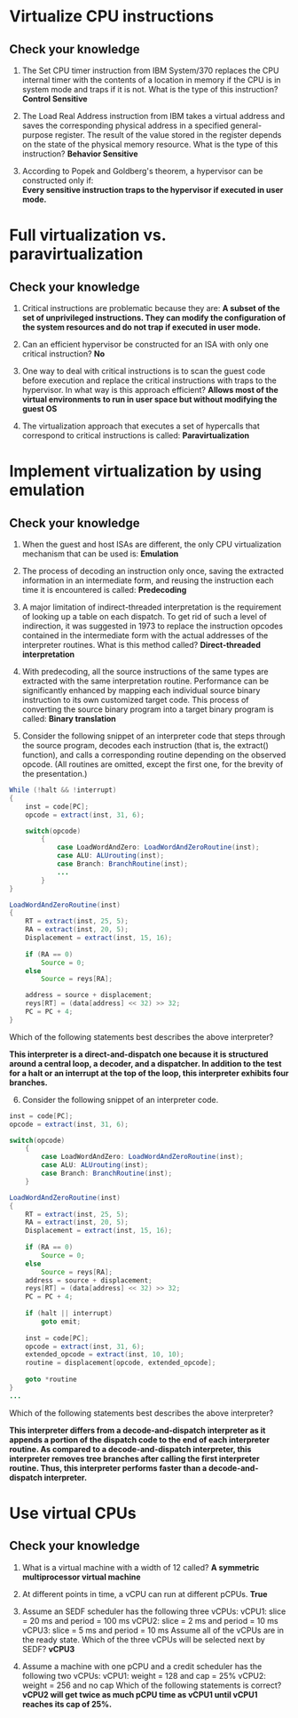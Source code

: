 # Virtualize CPU instructions #

## Check your knowledge ##
1. The Set CPU timer instruction from IBM System/370 replaces the CPU internal timer with the contents of a location in memory 
if the CPU is in system mode and traps if it is not. What is the type of this instruction?
__Control Sensitive__

2. The Load Real Address instruction from IBM takes a virtual address and saves the corresponding physical address in a specified general-purpose register. 
The result of the value stored in the register depends on the state of the physical memory resource. What is the type of this instruction?
__Behavior Sensitive__

3. According to Popek and Goldberg's theorem, a hypervisor can be constructed only if:  
__Every sensitive instruction traps to the hypervisor if executed in user mode.__

# Full virtualization vs. paravirtualization #

## Check your knowledge ##
1. Critical instructions are problematic because they are:
__A subset of the set of unprivileged instructions. They can modify the configuration of the system resources and do not trap if executed in user mode.__

2. Can an efficient hypervisor be constructed for an ISA with only one critical instruction? __No__

3. One way to deal with critical instructions is to scan the guest code before execution and replace the critical instructions with traps to the hypervisor. 
In what way is this approach efficient?  __Allows most of the virtual environments to run in user space but without modifying the guest OS__

4. The virtualization approach that executes a set of hypercalls that correspond to critical instructions is called:
__Paravirtualization__

# Implement virtualization by using emulation #

## Check your knowledge ##
1. When the guest and host ISAs are different, the only CPU virtualization mechanism that can be used is:
__Emulation__

2. The process of decoding an instruction only once, saving the extracted information in an intermediate form, 
and reusing the instruction each time it is encountered is called:
__Predecoding__

3. A major limitation of indirect-threaded interpretation is the requirement of looking up a table on each dispatch. 
To get rid of such a level of indirection, it was suggested in 1973 to replace the instruction opcodes contained in 
the intermediate form with the actual addresses of the interpreter routines. What is this method called?
__Direct-threaded interpretation__

4. With predecoding, all the source instructions of the same types are extracted with the same interpretation routine. 
Performance can be significantly enhanced by mapping each individual source binary instruction to its own customized target code. 
This process of converting the source binary program into a target binary program is called:
__Binary translation__

5. Consider the following snippet of an interpreter code that steps through the source program, decodes each instruction 
(that is, the extract() function), and calls a corresponding routine depending on the observed opcode. (All routines are omitted, 
except the first one, for the brevity of the presentation.)

```java
While (!halt && !interrupt)
{
    inst = code[PC];
    opcode = extract(inst, 31, 6);

    switch(opcode)
        {
            case LoadWordAndZero: LoadWordAndZeroRoutine(inst);
            case ALU: ALUrouting(inst);
            case Branch: BranchRoutine(inst);
            ...
        }
}

LoadWordAndZeroRoutine(inst)
{
    RT = extract(inst, 25, 5);
    RA = extract(inst, 20, 5);
    Displacement = extract(inst, 15, 16);
    
    if (RA == 0)
        Source = 0;
    else
        Source = reys[RA];

    address = source + displacement;
    reys[RT] = (data[address] << 32) >> 32;
    PC = PC + 4;
}
```

Which of the following statements best describes the above interpreter?

__This interpreter is a direct-and-dispatch one because it is structured around a central loop, 
a decoder, and a dispatcher. In addition to the test for a halt or an interrupt at the top of the loop, this interpreter exhibits four branches.__

6. Consider the following snippet of an interpreter code.

```java
inst = code[PC];
opcode = extract(inst, 31, 6);

switch(opcode)
    {
        case LoadWordAndZero: LoadWordAndZeroRoutine(inst);
        case ALU: ALUrouting(inst);
        case Branch: BranchRoutine(inst);
    }

LoadWordAndZeroRoutine(inst)
{
    RT = extract(inst, 25, 5);
    RA = extract(inst, 20, 5);
    Displacement = extract(inst, 15, 16);
    
    if (RA == 0)
        Source = 0;
    else
        Source = reys[RA];
    address = source + displacement;
    reys[RT] = (data[address] << 32) >> 32;
    PC = PC + 4;
    
    if (halt || interrupt)
        goto emit;
    
    inst = code[PC];
    opcode = extract(inst, 31, 6);
    extended_opcode = extract(inst, 10, 10);
    routine = displacement[opcode, extended_opcode];
    
    goto *routine
}
...
```
Which of the following statements best describes the above interpreter?

__This interpreter differs from a decode-and-dispatch interpreter as it appends a portion of the dispatch code to the end of each interpreter routine. 
As compared to a decode-and-dispatch interpreter, this interpreter removes tree branches after calling the first interpreter routine. Thus, this interpreter performs faster than a decode-and-dispatch interpreter.__

# Use virtual CPUs #

## Check your knowledge ##

1. What is a virtual machine with a width of 12 called? __A symmetric multiprocessor virtual machine__

2. At different points in time, a vCPU can run at different pCPUs. __True__

3. Assume an SEDF scheduler has the following three vCPUs:
vCPU1: slice = 20 ms and period = 100 ms
vCPU2: slice = 2 ms and period = 10 ms
vCPU3: slice = 5 ms and period = 10 ms
Assume all of the vCPUs are in the ready state. Which of the three vCPUs will be selected next by SEDF? __vCPU3__

4. Assume a machine with one pCPU and a credit scheduler has the following two vCPUs:
vCPU1: weight = 128 and cap = 25%
vCPU2: weight = 256 and no cap
Which of the following statements is correct? __vCPU2 will get twice as much pCPU time as vCPU1 until vCPU1 reaches its cap of 25%.__
